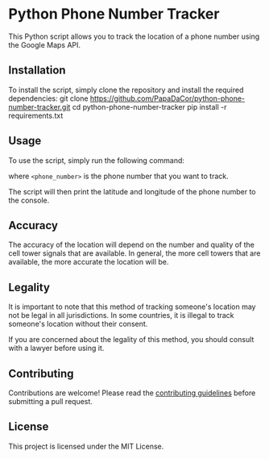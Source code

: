 # Python Phone Number Tracker

This Python script allows you to track the location of a phone number using the Google Maps API.

## Installation

To install the script, simply clone the repository and install the required dependencies:
git clone https://github.com/PapaDaCor/python-phone-number-tracker.git
cd python-phone-number-tracker
pip install -r requirements.txt

## Usage

To use the script, simply run the following command:

where `<phone_number>` is the phone number that you want to track.

The script will then print the latitude and longitude of the phone number to the console.
## Accuracy

The accuracy of the location will depend on the number and quality of the cell tower signals that are available. In general, the more cell towers that are available, the more accurate the location will be.

## Legality

It is important to note that this method of tracking someone's location may not be legal in all jurisdictions. In some countries, it is illegal to track someone's location without their consent.

If you are concerned about the legality of this method, you should consult with a lawyer before using it.

## Contributing

Contributions are welcome! Please read the [contributing guidelines](CONTRIBUTING.md) before submitting a pull request.

## License

This project is licensed under the MIT License.
